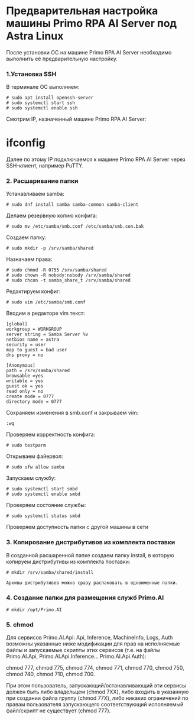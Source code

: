 # Предварительная настройка машины Primo RPA AI Server под Astra Linux

После установки ОС на машине Primo RPA AI Server необходимо выполнить её предварительную настройку. 

### 1.Установка SSH

В терминале ОС выполняем:
```
# sudo apt install openssh-server
# sudo systemctl start ssh
# sudo systemctl enable ssh
```
Смотрим IP, назначенный машине Primo RPA AI Server:

# ifconfig

Далее по этому IP подключаемся к машине Primo RPA AI Server через SSH-клиент, например PuTTY.

### 2. Расшаривание папки

Устанавливаем samba:
```
# sudo dnf install samba samba-common samba-client
```

Делаем резервную копию конфига:
```
# sudo mv /etc/samba/smb.conf /etc/samba/smb.con.bak
```
Создаем папку:
```
# sudo mkdir -p /srv/samba/shared
```
Назначаем права:
```
# sudo chmod -R 0755 /srv/samba/shared
# sudo chown -R nobody:nobody /srv/samba/shared
# sudo chcon -t samba_share_t /srv/samba/shared
```
Редактируем конфиг:
```
# sudo vim /etc/samba/smb.conf
```
Вводим в редакторе vim текст:
 ```
[global]
workgroup = WORKGROUP
server string = Samba Server %v
netbios name = astra
security = user
map to guest = bad user
dns proxy = no

[Anonymous]
path = /srv/samba/shared
browsable =yes
writable = yes
guest ok = yes
read only = no
create mode = 0777
directory mode = 0777
```

Сохраняем изменения в smb.conf и закрываем vim:
```
:wq
```
Проверяем корректность конфига:
```
# sudo testparm
```
Открываем файервол:
```
# sudo ufw allow samba
```
Запускаем службу:
```
# sudo systemctl start smbd
# sudo systemctl enable smbd
```
Проверяем состояние службы:
```
# sudo systemctl status smbd
```
Проверяем доступность папки с другой машины в сети

### 3. Копирование дистрибутивов из комплекта поставки

В созданной расшаренной папке создаем папку install, в которую копируем дистрибутивы из комплекта поставки:
```
# mkdir /srv/samba/shared/install
```
	Архивы дистрибутивов можно сразу распаковать в одноименные папки.

### 4. Создание папки для размещения служб Primo.AI
```
# mkdir /opt/Primo.AI
```

### 5. chmod
Для сервисов Primo.AI.Api: Api, Inference, MachineInfo, Logs, Auth возможны указанные ниже модификации для прав на исполняемые файлы и запускаемые скрипты этих сервисов (т.е. на файлы Primo.AI.Api, Primo.AI.Api.Inference... Primo.AI.Api.Auth):

chmod 777,
chmod 775,
chmod 774,
chmod 771, 
chmod 770, 
chmod 750, 
chmod 740, 
chmod 710, 
chmod 700.

При этом пользователь, запускающий/останавливающий эти сервисы должен быть либо владельцем (chmod 7XX), либо входить в указанную при создании файла группу (chmod 77X), либо никаких ограничений по правам пользователя запускающего соответствующий исполняемый файл/скрипт не существует (chmod 777).


